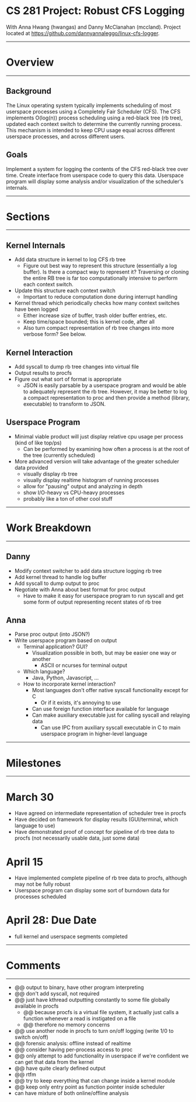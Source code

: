 CS 281 Project: Robust CFS Logging
==================================

With Anna Hwang (hwangas) and Danny McClanahan (mccland). Project located at https://github.com/dannyannaleggo/linux-cfs-logger.

----------------------
# Overview

----------------------

## Background

The Linux operating system typically implements scheduling of most userspace processes using a Completely Fair Scheduler (CFS). The CFS implements O(log(n)) process scheduling using a red-black tree (rb tree), updated each context switch to determine the currently running process. This mechanism is intended to keep CPU usage equal across different userspace processes, and across different users.

## Goals

Implement a system for logging the contents of the CFS red-black tree over time. Create interface from userspace code to query this data. Userspace program will display some analysis and/or visualization of the scheduler's internals.

----------------------
# Sections

----------------------

## Kernel Internals

- Add data structure in kernel to log CFS rb tree
  - Figure out best way to represent this structure (essentially a log buffer). Is there a compact way to represent it? Traversing or cloning the entire RB tree is far too computationally intensive to perform each context switch.
- Update this structure each context switch
  - Important to reduce computation done during interrupt handling
- Kernel thread which periodically checks how many context switches have been logged
  - Either increase size of buffer, trash older buffer entries, etc.
  - Keep time/space bounded; this is kernel code, after all
  - Also turn compact representation of rb tree changes into more verbose form? See below.

## Kernel Interaction

- Add syscall to dump rb tree changes into virtual file
- Output results to procfs
- Figure out what sort of format is appropriate
  - JSON is easily parsable by a userspace program and would be able to adequately represent the rb tree. However, it may be better to log a compact representation to proc and then provide a method (library, executable) to transform to JSON.

## Userspace Program

- Minimal viable product will just display relative cpu usage per process (kind of like top/ps)
  - Can be performed by examining how often a process is at the root of the tree (currently scheduled)
- More advanced version will take advantage of the greater scheduler data provided
  - visually display rb tree
  - visually display realtime histogram of running processes
  - allow for "pausing" output and analyzing in depth
  - show I/O-heavy vs CPU-heavy processes
  - probably like a ton of other cool stuff

----------------------
# Work Breakdown

----------------------

## Danny

- Modify context switcher to add data structure logging rb tree
- Add kernel thread to handle log buffer
- Add syscall to dump output to proc
- Negotiate with Anna about best format for proc output
  - Have to make it easy for userspace program to run syscall and get some form of output representing recent states of rb tree

## Anna

- Parse proc output (into JSON?)
- Write userspace program based on output
  - Terminal application? GUI?
    - Visualization possible in both, but may be easier one way or another
      - ASCII or ncurses for terminal output
  - Which language?
    - Java, Python, Javascript, ...
  - How to incorporate kernel interaction?
    - Most languages don't offer native syscall functionality except for C
      - Or if it exists, it's annoying to use
    - Can use foreign function interface available for language
    - Can make auxiliary executable just for calling syscall and relaying data
      - Can use IPC from auxiliary syscall executable in C to main userspace program in higher-level language

----------------------
# Milestones

----------------------

# March 30

- Have agreed on intermediate representation of scheduler tree in procfs
- Have decided on framework for display results (GUI/terminal, which language to use)
- Have demonstrated proof of concept for pipeline of rb tree data to procfs (not necessarily usable data, just some data)

# April 15

- Have implemented complete pipeline of rb tree data to procfs, although may not be fully robust
- Userspace program can display some sort of burndown data for processes scheduled

# April 28: Due Date

- full kernel and userspace segments completed

----------------------
# Comments

----------------------

- @@ output to binary, have other program interpreting
- @@ don't add syscall, not required
- @@ just have kthread outputting constantly to some file globally available in procfs
  - @@ because procfs is a virtual file system, it actually just calls a function whenever a read is instigated on a file
  - @@ therefore no memory concerns
- @@ use another node in procfs to turn on/off logging (write 1/0 to switch on/off)
- @@ forensic analysis: offline instead of realtime
- @@ consider having per-process access to proc
- @@ only attempt to add functionality in userspace if we're confident we can get that data from the kernel
- @@ have quite clearly defined output
- @@ rtfm
- @@ try to keep everything that can change inside a kernel module
- @@ keep only entry point as function pointer inside scheduler
- can have mixture of both online/offline analysis
